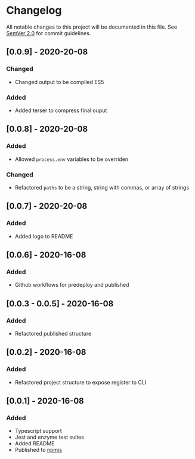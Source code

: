 # Changelog

All notable changes to this project will be documented in this file. See [SemVer 2.0](https://semver.org/) for commit guidelines.

## [0.0.9] - 2020-20-08

### Changed

- Changed output to be compiled ES5

### Added

- Added terser to compress final ouput

## [0.0.8] - 2020-20-08

### Added

- Allowed `process.env` variables to be overriden

### Changed

- Refactored `paths` to be a string, string with commas, or array of strings

## [0.0.7] - 2020-20-08

### Added

- Added logo to README

## [0.0.6] - 2020-16-08

### Added

- Github workflows for predeploy and published

## [0.0.3 - 0.0.5] - 2020-16-08

### Added

- Refactored published structure

## [0.0.2] - 2020-16-08

### Added

- Refactored project structure to expose register to CLI

## [0.0.1] - 2020-16-08

### Added

- Typescript support
- Jest and enzyme test suites
- Added README
- Published to [npmjs](https://www.npmjs.com/package/snackables)

